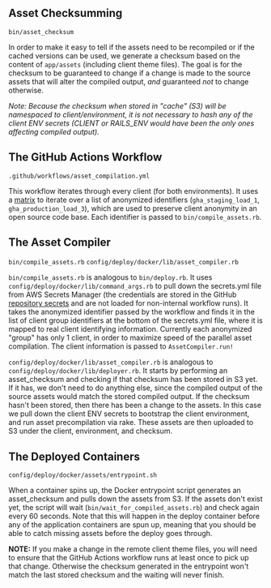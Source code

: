 ## Asset Checksumming

`bin/asset_checksum`

In order to make it easy to tell if the assets need to be recompiled or if the cached versions can be used, we generate a checksum based on the content of `app/assets` (including client theme files). The goal is for the checksum to be guaranteed to change if a change is made to the source assets that will alter the compiled output, *and* guaranteed *not* to change otherwise.

*Note: Because the checksum when stored in "cache" (S3) will be namespaced to client/environment, it is not necessary to hash any of the client ENV secrets (CLIENT or RAILS_ENV would have been the only ones affecting compiled output).*

## The GitHub Actions Workflow

`.github/workflows/asset_compilation.yml`

This workflow iterates through every client (for both environments). It uses a [matrix](https://docs.github.com/en/actions/using-jobs/using-a-matrix-for-your-jobs) to iterate over a list of anonymized identifiers (`gha_staging_load_1`, `gha_production_load_3`), which are used to preserve client anonymity in an open source code base. Each identifier is passed to `bin/compile_assets.rb`.

## The Asset Compiler

`bin/compile_assets.rb`
`config/deploy/docker/lib/asset_compiler.rb`

`bin/compile_assets.rb` is analogous to `bin/deploy.rb`. It uses `config/deploy/docker/lib/command_args.rb` to pull down the secrets.yml file from AWS Secrets Manager (the credentials are stored in the GitHub [repository secrets](https://docs.github.com/en/actions/security-guides/encrypted-secrets) and are not loaded for non-internal workflow runs). It takes the anonymized identifier passed by the workflow and finds it in the list of client group identifiers at the bottom of the secrets.yml file, where it is mapped to real client identifying information. Currently each anonymized "group" has only 1 client, in order to maximize speed of the parallel asset compilation. The client information is passed to `AssetCompiler.run!`

`config/deploy/docker/lib/asset_compiler.rb` is analogous to `config/deploy/docker/lib/deployer.rb`. It starts by performing an asset_checksum and checking if that checksum has been stored in S3 yet. If it has, we don't need to do anything else, since the compiled output of the source assets would match the stored compiled output. If the checksum hasn't been stored, then there has been a change to the assets. In this case we pull down the client ENV secrets to bootstrap the client environment, and run asset precompilation via rake. These assets are then uploaded to S3 under the client, environment, and checksum.

## The Deployed Containers

`config/deploy/docker/assets/entrypoint.sh`

When a container spins up, the Docker entrypoint script generates an asset_checksum and pulls down the assets from S3. If the assets don't exist yet, the script will wait (`bin/wait_for_compiled_assets.rb`) and check again every 60 seconds. Note that this will happen in the deploy container before any of the application containers are spun up, meaning that you should be able to catch missing assets before the deploy goes through.

**NOTE:** If you make a change in the remote client theme files, you will need to ensure that the GitHub Actions workflow runs at least once to pick up that change. Otherwise the checksum generated in the entrypoint won't match the last stored checksum and the waiting will never finish.
